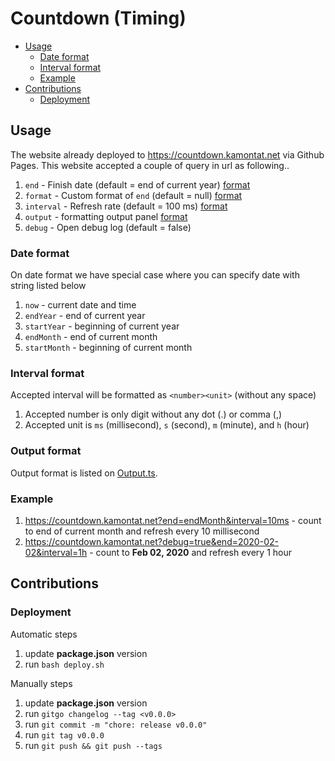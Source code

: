 # Countdown (Timing)

- [Usage](#usage)
  - [Date format](#date-format)
  - [Interval format](#interval-format)
  - [Example](#example)
- [Contributions](#contributions)
  - [Deployment](#deployment)

## Usage

The website already deployed to https://countdown.kamontat.net via Github Pages. This website accepted a couple of query in url as following..

1. `end` - Finish date (default = end of current year) [format](#date-format)
2. `format` - Custom format of `end` (default = null) [format][ex-dayjs-format]
3. `interval` - Refresh rate (default = 100 ms) [format](#interval-format)
4. `output` - formatting output panel [format](#output-format)
5. `debug` - Open debug log (default = false)

### Date format

On date format we have special case where you can specify date with string listed below

1. `now` - current date and time
2. `endYear` - end of current year
3. `startYear` - beginning of current year
4. `endMonth` - end of current month
5. `startMonth` - beginning of current month

### Interval format

Accepted interval will be formatted as `<number><unit>` (without any space)

1. Accepted number is only digit without any dot (.) or comma (,)
2. Accepted unit is `ms` (millisecond), `s` (second), `m` (minute), and `h` (hour)

### Output format

Output format is listed on [Output.ts][output-ts].

### Example

1. https://countdown.kamontat.net?end=endMonth&interval=10ms - count to end of current month and refresh every 10 millisecond
2. https://countdown.kamontat.net?debug=true&end=2020-02-02&interval=1h - count to **Feb 02, 2020** and refresh every 1 hour

## Contributions

### Deployment

Automatic steps
1. update **package.json** version
2. run `bash deploy.sh`

Manually steps
1. update **package.json** version
2. run `gitgo changelog --tag <v0.0.0>`
3. run `git commit -m "chore: release v0.0.0"`
4. run `git tag v0.0.0`
5. run `git push && git push --tags`

<!-- LINK -->
[ex-dayjs-format]: https://day.js.org/docs/en/parse/string-format#list-of-all-available-parsing-tokens
[output-ts]: https://github.com/kamontat/countdown/blob/main/src/models/Output.ts
